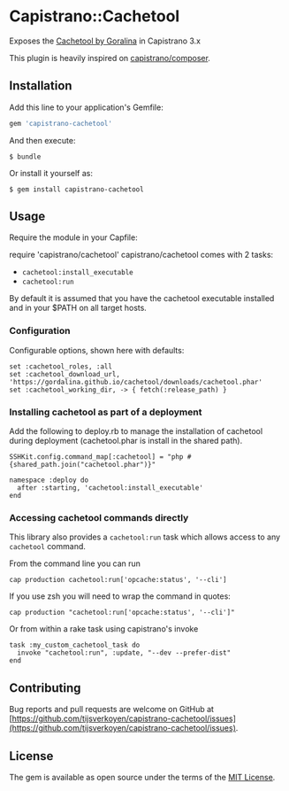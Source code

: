 # Capistrano::Cachetool

Exposes the [Cachetool by Goralina](http://gordalina.github.io/cachetool/) in Capistrano 3.x

This plugin is heavily inspired on [capistrano/composer](https://github.com/capistrano/composer).


## Installation

Add this line to your application's Gemfile:

```ruby
gem 'capistrano-cachetool'
```

And then execute:

    $ bundle

Or install it yourself as:

    $ gem install capistrano-cachetool


## Usage

Require the module in your Capfile:

require 'capistrano/cachetool'
capistrano/cachetool comes with 2 tasks:

* `cachetool:install_executable`
* `cachetool:run`

By default it is assumed that you have the cachetool executable installed and in your $PATH on all target hosts.

### Configuration

Configurable options, shown here with defaults:

```
set :cachetool_roles, :all
set :cachetool_download_url, 'https://gordalina.github.io/cachetool/downloads/cachetool.phar'
set :cachetool_working_dir, -> { fetch(:release_path) }
```

### Installing cachetool as part of a deployment

Add the following to deploy.rb to manage the installation of cachetool during deployment (cachetool.phar is install in the shared path).

```
SSHKit.config.command_map[:cachetool] = "php #{shared_path.join("cachetool.phar")}"

namespace :deploy do
  after :starting, 'cachetool:install_executable'
end
```

### Accessing cachetool commands directly

This library also provides a `cachetool:run` task which allows access to any `cachetool` command.

From the command line you can run

```
cap production cachetool:run['opcache:status', '--cli']
```

If you use zsh you will need to wrap the command in quotes:

```
cap production "cachetool:run['opcache:status', '--cli']" 
```

Or from within a rake task using capistrano's invoke

```
task :my_custom_cachetool_task do
  invoke "cachetool:run", :update, "--dev --prefer-dist"
end
```


## Contributing

Bug reports and pull requests are welcome on GitHub at [https://github.com/tijsverkoyen/capistrano-cachetool/issues](https://github.com/tijsverkoyen/capistrano-cachetool/issues).


## License

The gem is available as open source under the terms of the [MIT License](http://opensource.org/licenses/MIT).
